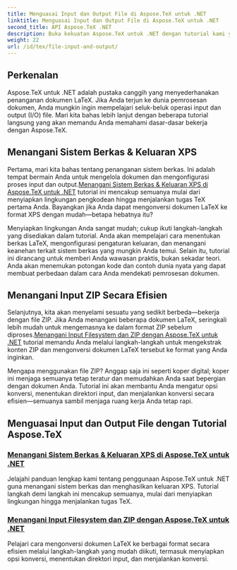```yaml
---
title: Menguasai Input dan Output File di Aspose.TeX untuk .NET
linktitle: Menguasai Input dan Output File di Aspose.TeX untuk .NET
second_title: API Aspose.TeX .NET
description: Buka kekuatan Aspose.TeX untuk .NET dengan tutorial kami yang mudah diikuti tentang input/output file dan pembuatan XPS untuk pemrosesan dokumen yang lancar.
weight: 22
url: /id/tex/file-input-and-output/
---
```

## Perkenalan

Aspose.TeX untuk .NET adalah pustaka canggih yang menyederhanakan penanganan dokumen LaTeX. Jika Anda terjun ke dunia pemrosesan dokumen, Anda mungkin ingin mempelajari seluk-beluk operasi input dan output (I/O) file. Mari kita bahas lebih lanjut dengan beberapa tutorial langsung yang akan memandu Anda memahami dasar-dasar bekerja dengan Aspose.TeX.

## Menangani Sistem Berkas & Keluaran XPS

Pertama, mari kita bahas tentang penanganan sistem berkas. Ini adalah tempat bermain Anda untuk mengelola dokumen dan mengonfigurasi proses input dan output.[Menangani Sistem Berkas & Keluaran XPS di Aspose.TeX untuk .NET](./handle-filesystem-and-xps-output/) tutorial ini mencakup semuanya mulai dari menyiapkan lingkungan pengkodean hingga menjalankan tugas TeX pertama Anda. Bayangkan jika Anda dapat mengonversi dokumen LaTeX ke format XPS dengan mudah—betapa hebatnya itu? 

Menyiapkan lingkungan Anda sangat mudah; cukup ikuti langkah-langkah yang disediakan dalam tutorial. Anda akan mempelajari cara menentukan berkas LaTeX, mengonfigurasi pengaturan keluaran, dan menangani keanehan terkait sistem berkas yang mungkin Anda temui. Selain itu, tutorial ini dirancang untuk memberi Anda wawasan praktis, bukan sekadar teori. Anda akan menemukan potongan kode dan contoh dunia nyata yang dapat membuat perbedaan dalam cara Anda mendekati pemrosesan dokumen.

## Menangani Input ZIP Secara Efisien

Selanjutnya, kita akan menyelami sesuatu yang sedikit berbeda—bekerja dengan file ZIP. Jika Anda menangani beberapa dokumen LaTeX, seringkali lebih mudah untuk mengemasnya ke dalam format ZIP sebelum diproses.[Menangani Input Filesystem dan ZIP dengan Aspose.TeX untuk .NET](./handle-filesystem-and-zip-inputs/) tutorial memandu Anda melalui langkah-langkah untuk mengekstrak konten ZIP dan mengonversi dokumen LaTeX tersebut ke format yang Anda inginkan.

Mengapa menggunakan file ZIP? Anggap saja ini seperti koper digital; koper ini menjaga semuanya tetap teratur dan memudahkan Anda saat bepergian dengan dokumen Anda. Tutorial ini akan membantu Anda mengatur opsi konversi, menentukan direktori input, dan menjalankan konversi secara efisien—semuanya sambil menjaga ruang kerja Anda tetap rapi. 

## Menguasai Input dan Output File dengan Tutorial Aspose.TeX
### [Menangani Sistem Berkas & Keluaran XPS di Aspose.TeX untuk .NET](./handle-filesystem-and-xps-output/)
Jelajahi panduan lengkap kami tentang penggunaan Aspose.TeX untuk .NET guna menangani sistem berkas dan menghasilkan keluaran XPS. Tutorial langkah demi langkah ini mencakup semuanya, mulai dari menyiapkan lingkungan hingga menjalankan tugas TeX.
### [Menangani Input Filesystem dan ZIP dengan Aspose.TeX untuk .NET](./handle-filesystem-and-zip-inputs/)
Pelajari cara mengonversi dokumen LaTeX ke berbagai format secara efisien melalui langkah-langkah yang mudah diikuti, termasuk menyiapkan opsi konversi, menentukan direktori input, dan menjalankan konversi.